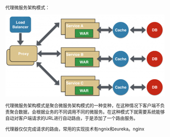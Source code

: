 代理微服务架构模式：

![](/assets/daili-weifuwu.png)

代理微服务架构模式是聚合微服务架构模式的一种变种，在这种情况下客户端不负责聚合数据，会根据业务的不同调用不同的微服务。在这种模式下就需要系统能够自动对客户端请求的URL进行自动路由，于是添加了一个路由服务。

代理器仅仅完成请求的路由，常用的实现技术有ngnix和eureka。nginx



